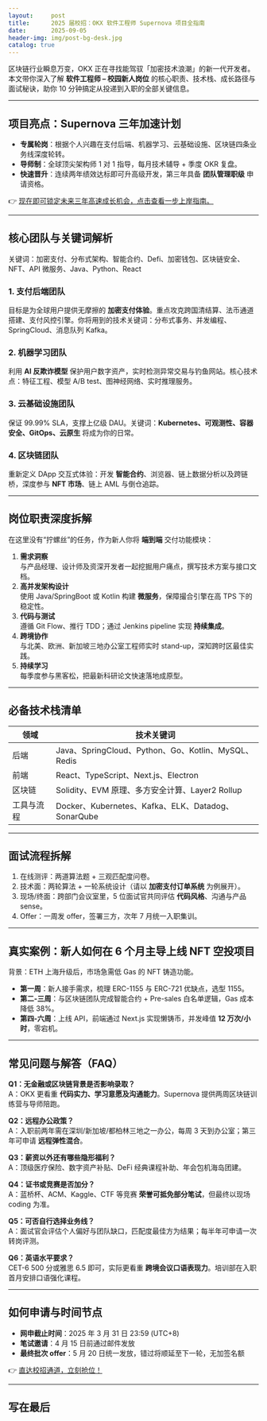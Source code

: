 ```yaml
---
layout:     post
title:      2025 届校招：OKX 软件工程师 Supernova 项目全指南
date:       2025-09-05
header-img: img/post-bg-desk.jpg
catalog: true
---
```


区块链行业瞬息万变，OKX 正在寻找能驾驭「加密技术浪潮」的新一代开发者。本文带你深入了解 **软件工程师 – 校园新人岗位** 的核心职责、技术栈、成长路径与面试秘诀，助你 10 分钟搞定从投递到入职的全部关键信息。

---

## 项目亮点：Supernova 三年加速计划

- **专属轮岗**：根据个人兴趣在支付后端、机器学习、云基础设施、区块链四条业务线深度轮转。  
- **导师制**：全球顶尖架构师 1 对 1 指导，每月技术辅导 + 季度 OKR 复盘。  
- **快速晋升**：连续两年绩效达标即可升高级开发，第三年具备 **团队管理职级** 申请资格。  

👉 [现在即可锁定未来三年高速成长机会，点击查看一步上岸指南。](https://okxdog.com/)

---

## 核心团队与关键词解析

关键词：加密支付、分布式架构、智能合约、Defi、加密钱包、区块链安全、NFT、API 微服务、Java、Python、React

### 1. 支付后端团队  
目标是为全球用户提供无摩擦的 **加密支付体验**。重点攻克跨国清结算、法币通道搭建、支付风控引擎。你将用到的技术关键词：分布式事务、并发编程、SpringCloud、消息队列 Kafka。  

### 2. 机器学习团队  
利用 **AI 反欺诈模型** 保护用户数字资产，实时检测异常交易与钓鱼网站。核心技术点：特征工程、模型 A/B test、图神经网络、实时推理服务。  

### 3. 云基础设施团队  
保证 99.99% SLA，支撑上亿级 DAU。关键词：**Kubernetes、可观测性、容器安全、GitOps、云原生** 将成为你的日常。  

### 4. 区块链团队  
重新定义 DApp 交互式体验：开发 **智能合约**、浏览器、链上数据分析以及跨链桥，深度参与 **NFT 市场**、链上 AML 与倒仓追踪。  

---

## 岗位职责深度拆解

在这里没有“拧螺丝”的任务，作为新人你将 **端到端** 交付功能模块：

1. **需求洞察**  
   与产品经理、设计师及资深开发者一起挖掘用户痛点，撰写技术方案与接口文档。  
2. **高并发架构设计**  
   使用 Java/SpringBoot 或 Kotlin 构建 **微服务**，保障撮合引擎在高 TPS 下的稳定性。  
3. **代码与测试**  
   遵循 Git Flow、推行 TDD；通过 Jenkins pipeline 实现 **持续集成**。  
4. **跨境协作**  
   与北美、欧洲、新加坡三地办公室工程师实时 stand-up，深知跨时区最佳实践。  
5. **持续学习**  
   每季度参与黑客松，把最新科研论文快速落地成原型。  

---

## 必备技术栈清单

| 领域 | 技术关键词 |
| --- | --- |
| 后端 | Java、SpringCloud、Python、Go、Kotlin、MySQL、Redis |
| 前端 | React、TypeScript、Next.js、Electron |
| 区块链 | Solidity、EVM 原理、多方安全计算、Layer2 Rollup |
| 工具与流程 | Docker、Kubernetes、Kafka、ELK、Datadog、SonarQube |

---

## 面试流程拆解

1. 在线测评：两道算法题 + 三观匹配度问卷。  
2. 技术面：两轮算法 + 一轮系统设计（请以 **加密支付订单系统** 为例展开）。  
3. 现场/终面：跨部门会议室里，5 位面试官共同评估 **代码风格**、沟通与产品 sense。  
4. Offer：一周发 offer，签署三方，次年 7 月统一入职集训。  

---

## 真实案例：新人如何在 6 个月主导上线 NFT 空投项目

背景：ETH 上海升级后，市场急需低 Gas 的 NFT 铸造功能。  
- **第一周**：新人接手需求，梳理 ERC-1155 与 ERC-721 优缺点，选型 1155。  
- **第二-三周**：与区块链团队完成智能合约 + Pre-sales 白名单逻辑，Gas 成本降低 38%。  
- **第四-六周**：上线 API，前端通过 Next.js 实现懒铸币，并发峰值 **12 万次/小时**，零宕机。  

---

## 常见问题与解答（FAQ）

**Q1：无金融或区块链背景是否影响录取？**  
A：OKX 更看重 **代码实力、学习意愿及沟通能力**。Supernova 提供两周区块链训练营与导师陪跑。

**Q2：远程办公政策？**  
A：入职前两年需在深圳/新加坡/都柏林三地之一办公，每周 3 天到办公室；第三年可申请 **远程弹性混合**。

**Q3：薪资以外还有哪些隐形福利？**  
A：顶级医疗保险、数字资产补贴、DeFi 经典课程补助、年会包机海岛团建。

**Q4：证书或竞赛是否加分？**  
A：蓝桥杯、ACM、Kaggle、CTF 等竞赛 **荣誉可抵免部分笔试**，但最终以现场 coding 为准。

**Q5：可否自行选择业务线？**  
A：面试官会评估个人偏好与团队缺口，匹配度最佳方为结果；每半年可申请一次转岗评测。

**Q6：英语水平要求？**  
CET-6 500 分或雅思 6.5 即可，实际更看重 **跨境会议口语表现力**。培训部在入职首月安排口语强化课程。

---

## 如何申请与时间节点

- **网申截止时间**：2025 年 3 月 31 日 23:59 (UTC+8)  
- **笔试邀请**：4 月 15 日前通过邮件发放  
- **最终批次 offer**：5 月 20 日统一发放，错过将顺延至下一轮，无加签名额

👉 [直达校招通道，立刻抢位！](https://okxdog.com/)

---

## 写在最后